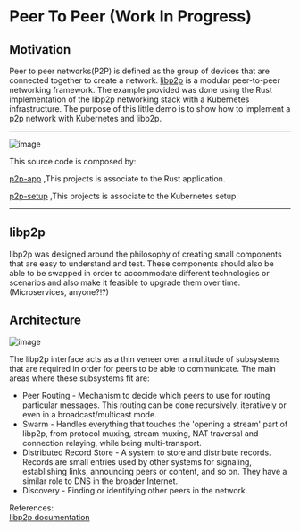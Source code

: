 # Peer To Peer (Work In Progress)

## Motivation

Peer to peer networks(P2P) is defined as the group of devices that are connected together to create a network. [libp2p](https://libp2p.io/) is a modular peer-to-peer networking framework. The example provided was done using the Rust implementation of the libp2p networking stack with a Kubernetes infrastructure. The purpose of this little demo is to show how to implement a p2p network with Kubernetes and libp2p.

<hr>




![image](https://user-images.githubusercontent.com/76512851/214358618-6d3895ff-2da4-4169-840c-200499844b58.png)

This source code is composed by:

[p2p-app](https://github.com/gcp-development/peer-to-peer/tree/main/p2p-app) ,This projects is associate to the Rust application.

[p2p-setup](https://github.com/gcp-development/peer-to-peer/tree/main/p2p-setup) ,This projects is associate to the Kubernetes setup.

<hr>

## libp2p

libp2p was designed around the philosophy of creating small components that are easy to understand and test. These components should also be able to be swapped in order to accommodate different technologies or scenarios and also make it feasible to upgrade them over time. (Microservices, anyone?!?)

## Architecture

![image](https://user-images.githubusercontent.com/76512851/214889597-8540ce06-66e6-4739-b8df-22823a92fb78.png)

The libp2p interface acts as a thin veneer over a multitude of subsystems that are required in order for peers to be able to communicate. The main areas where these subsystems fit are:
<ul>
  <li>Peer Routing - Mechanism to decide which peers to use for routing particular messages. This routing can be done recursively, iteratively or even in a broadcast/multicast mode.</li>
  <li>Swarm - Handles everything that touches the 'opening a stream' part of libp2p, from protocol muxing, stream muxing, NAT traversal and connection relaying, while being multi-transport.</li>
  <li>Distributed Record Store - A system to store and distribute records. Records are small entries used by other systems for signaling, establishing links, announcing peers or content, and so on. They have a similar role to DNS in the broader Internet.</li>
  <li>Discovery - Finding or identifying other peers in the network.</li>
</ul>

References:<br>
[libp2p documentation](https://docs.libp2p.io/concepts/introduction/overview/)<br>


